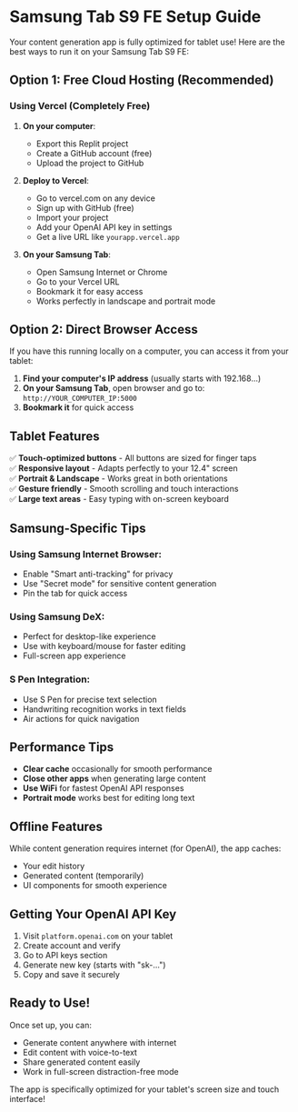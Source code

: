# Samsung Tab S9 FE Setup Guide

Your content generation app is fully optimized for tablet use! Here are the best ways to run it on your Samsung Tab S9 FE:

## Option 1: Free Cloud Hosting (Recommended)

### Using Vercel (Completely Free)
1. **On your computer**: 
   - Export this Replit project
   - Create a GitHub account (free)
   - Upload the project to GitHub

2. **Deploy to Vercel**:
   - Go to vercel.com on any device
   - Sign up with GitHub (free)
   - Import your project 
   - Add your OpenAI API key in settings
   - Get a live URL like `yourapp.vercel.app`

3. **On your Samsung Tab**:
   - Open Samsung Internet or Chrome
   - Go to your Vercel URL
   - Bookmark it for easy access
   - Works perfectly in landscape and portrait mode

## Option 2: Direct Browser Access

If you have this running locally on a computer, you can access it from your tablet:

1. **Find your computer's IP address** (usually starts with 192.168...)
2. **On your Samsung Tab**, open browser and go to: `http://YOUR_COMPUTER_IP:5000`
3. **Bookmark it** for quick access

## Tablet Features

✅ **Touch-optimized buttons** - All buttons are sized for finger taps  
✅ **Responsive layout** - Adapts perfectly to your 12.4" screen  
✅ **Portrait & Landscape** - Works great in both orientations  
✅ **Gesture friendly** - Smooth scrolling and touch interactions  
✅ **Large text areas** - Easy typing with on-screen keyboard  

## Samsung-Specific Tips

### Using Samsung Internet Browser:
- Enable "Smart anti-tracking" for privacy
- Use "Secret mode" for sensitive content generation
- Pin the tab for quick access

### Using Samsung DeX:
- Perfect for desktop-like experience
- Use with keyboard/mouse for faster editing
- Full-screen app experience

### S Pen Integration:
- Use S Pen for precise text selection
- Handwriting recognition works in text fields
- Air actions for quick navigation

## Performance Tips

- **Clear cache** occasionally for smooth performance
- **Close other apps** when generating large content
- **Use WiFi** for fastest OpenAI API responses
- **Portrait mode** works best for editing long text

## Offline Features

While content generation requires internet (for OpenAI), the app caches:
- Your edit history
- Generated content (temporarily)
- UI components for smooth experience

## Getting Your OpenAI API Key

1. Visit `platform.openai.com` on your tablet
2. Create account and verify
3. Go to API keys section
4. Generate new key (starts with "sk-...")
5. Copy and save it securely

## Ready to Use!

Once set up, you can:
- Generate content anywhere with internet
- Edit content with voice-to-text
- Share generated content easily
- Work in full-screen distraction-free mode

The app is specifically optimized for your tablet's screen size and touch interface!